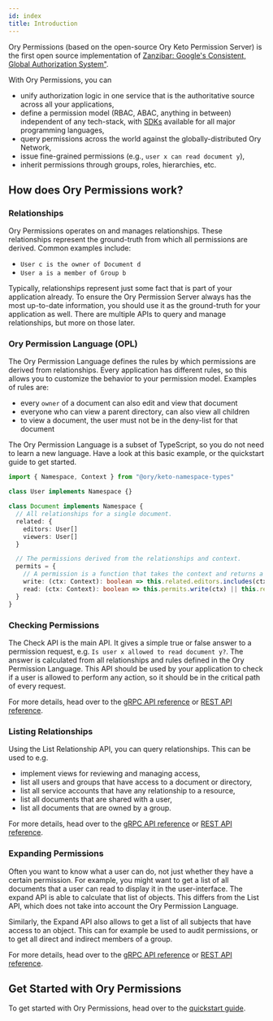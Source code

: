 ```yaml
---
id: index
title: Introduction
---
```


Ory Permissions (based on the open-source Ory Keto Permission Server) is the first open source implementation of
[Zanzibar: Google's Consistent, Global Authorization System"](https://research.google/pubs/pub48190/).

With Ory Permissions, you can

- unify authorization logic in one service that is the authoritative source across all your applications,
- define a permission model (RBAC, ABAC, anything in between) independent of any tech-stack, with [SDKs](./sdk/01_index.md)
  available for all major programming languages,
- query permissions across the world against the globally-distributed Ory Network,
- issue fine-grained permissions (e.g., `user x can read document y`),
- inherit permissions through groups, roles, hierarchies, etc.

## How does Ory Permissions work?

### Relationships

Ory Permissions operates on and manages relationships. These relationships represent the ground-truth from which all permissions
are derived. Common examples include:

- `User c is the owner of Document d`
- `User a is a member of Group b`

Typically, relationships represent just some fact that is part of your application already. To ensure the Ory Permission Server
always has the most up-to-date information, you should use it as the ground-truth for your application as well. There are multiple
APIs to query and manage relationships, but more on those later.

### Ory Permission Language (OPL)

The Ory Permission Language defines the rules by which permissions are derived from relationships. Every application has different
rules, so this allows you to customize the behavior to your permission model. Examples of rules are:

- every `owner` of a document can also edit and view that document
- everyone who can view a parent directory, can also view all children
- to view a document, the user must not be in the deny-list for that document

The Ory Permission Language is a subset of TypeScript, so you do not need to learn a new language. Have a look at this basic
example, or the quickstart guide to get started.

```ts
import { Namespace, Context } from "@ory/keto-namespace-types"

class User implements Namespace {}

class Document implements Namespace {
  // All relationships for a single document.
  related: {
    editors: User[]
    viewers: User[]
  }

  // The permissions derived from the relationships and context.
  permits = {
    // A permission is a function that takes the context and returns a boolean. It can reference `this.related` and `this.permits`.
    write: (ctx: Context): boolean => this.related.editors.includes(ctx.subject),
    read: (ctx: Context): boolean => this.permits.write(ctx) || this.related.viewers.includes(ctx.subject),
  }
}
```

### Checking Permissions

The Check API is the main API. It gives a simple true or false answer to a permission request, e.g.
`Is user x allowed to read document y?`. The answer is calculated from all relationships and rules defined in the Ory Permission
Language. This API should be used by your application to check if a user is allowed to perform any action, so it should be in the
critical path of every request.

For more details, head over to the [gRPC API reference](./reference/proto-api.mdx#checkservice) or
[REST API reference](./reference/rest-api.mdx#check-a-relation-tuple).

### Listing Relationships

Using the List Relationship API, you can query relationships. This can be used to e.g.

- implement views for reviewing and managing access,
- list all users and groups that have access to a document or directory,
- list all service accounts that have any relationship to a resource,
- list all documents that are shared with a user,
- list all documents that are owned by a group.

For more details, head over to the [gRPC API reference](./reference/proto-api.mdx#readservice) or
[REST API reference](./reference/rest-api.mdx#query-relation-tuples).

### Expanding Permissions

Often you want to know what a user can do, not just whether they have a certain permission. For example, you might want to get a
list of all documents that a user can read to display it in the user-interface. The expand API is able to calculate that list of
objects. This differs from the List API, which does not take into account the Ory Permission Language.

Similarly, the Expand API also allows to get a list of all subjects that have access to an object. This can for example be used to
audit permissions, or to get all direct and indirect members of a group.

For more details, head over to the [gRPC API reference](./reference/proto-api.mdx#readservice) or
[REST API reference](./reference/rest-api.mdx#query-relation-tuples).

## Get Started with Ory Permissions

To get started with Ory Permissions, head over to the [quickstart guide](../guides/permissions/overview.mdx).
